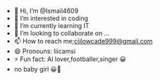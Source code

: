 - 👋 Hi, I’m @Ismail4609
- 👀 I’m interested in coding 
- 🌱 I’m currently learning IT
- 💞️ I’m looking to collaborate on ...
- 📫 How to reach me;ciilowcade999@gmail.com 
- 😄 Pronouns: liicamsi 
- ⚡ Fun fact: AI lover,footballer,singer 😀
- no baby girl 😀🤝
<!---
Ismail4609/Ismail4609 is a ✨ special ✨ repository because its `README.md` (this file) appears on your GitHub profile.
You can click the Preview link to take a look at your changes.
--->
